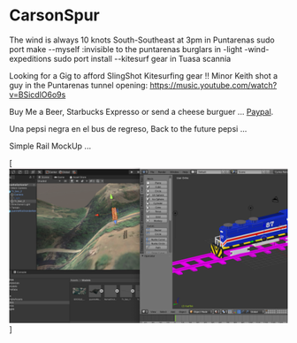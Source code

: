 # CarsonSpur

The wind is always 10 knots South-Southeast at 3pm in Puntarenas
sudo port make --myself :invisible to the puntarenas burglars in -light -wind-expeditions
sudo port install --kitesurf gear in Tuasa scannia

Looking for a Gig to afford SlingShot Kitesurfing gear !!
Minor Keith shot a guy in the Puntarenas tunnel opening:
https://music.youtube.com/watch?v=BSicdlO6o9s

Buy Me a Beer, Starbucks Expresso or send a cheese burguer ... [Paypal](https://www.paypal.me/gospelOfLuke/25).

Una pepsi negra en el bus de regreso, Back to the future pepsi ...

Simple Rail MockUp ...

[![que no se resistieran, por que sino los mataban ... ](https://raw.githubusercontent.com/rgarro/CarsonSpur/main/carson.png)]
